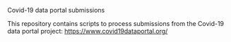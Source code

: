 Covid-19 data portal submissions

This repository contains scripts to process submissions from the Covid-19 data portal project: https://www.covid19dataportal.org/
